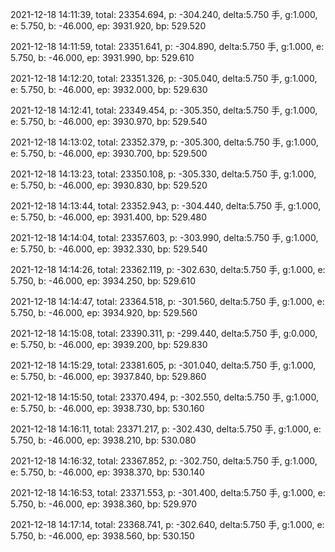 2021-12-18 14:11:39, total: 23354.694, p: -304.240, delta:5.750 手, g:1.000, e: 5.750, b: -46.000, ep: 3931.920, bp: 529.520

2021-12-18 14:11:59, total: 23351.641, p: -304.890, delta:5.750 手, g:1.000, e: 5.750, b: -46.000, ep: 3931.990, bp: 529.610

2021-12-18 14:12:20, total: 23351.326, p: -305.040, delta:5.750 手, g:1.000, e: 5.750, b: -46.000, ep: 3932.000, bp: 529.630

2021-12-18 14:12:41, total: 23349.454, p: -305.350, delta:5.750 手, g:1.000, e: 5.750, b: -46.000, ep: 3930.970, bp: 529.540

2021-12-18 14:13:02, total: 23352.379, p: -305.300, delta:5.750 手, g:1.000, e: 5.750, b: -46.000, ep: 3930.700, bp: 529.500

2021-12-18 14:13:23, total: 23350.108, p: -305.330, delta:5.750 手, g:1.000, e: 5.750, b: -46.000, ep: 3930.830, bp: 529.520

2021-12-18 14:13:44, total: 23352.943, p: -304.440, delta:5.750 手, g:1.000, e: 5.750, b: -46.000, ep: 3931.400, bp: 529.480

2021-12-18 14:14:04, total: 23357.603, p: -303.990, delta:5.750 手, g:1.000, e: 5.750, b: -46.000, ep: 3932.330, bp: 529.540

2021-12-18 14:14:26, total: 23362.119, p: -302.630, delta:5.750 手, g:1.000, e: 5.750, b: -46.000, ep: 3934.250, bp: 529.610

2021-12-18 14:14:47, total: 23364.518, p: -301.560, delta:5.750 手, g:1.000, e: 5.750, b: -46.000, ep: 3934.920, bp: 529.560

2021-12-18 14:15:08, total: 23390.311, p: -299.440, delta:5.750 手, g:0.000, e: 5.750, b: -46.000, ep: 3939.200, bp: 529.830

2021-12-18 14:15:29, total: 23381.605, p: -301.040, delta:5.750 手, g:1.000, e: 5.750, b: -46.000, ep: 3937.840, bp: 529.860

2021-12-18 14:15:50, total: 23370.494, p: -302.550, delta:5.750 手, g:1.000, e: 5.750, b: -46.000, ep: 3938.730, bp: 530.160

2021-12-18 14:16:11, total: 23371.217, p: -302.430, delta:5.750 手, g:1.000, e: 5.750, b: -46.000, ep: 3938.210, bp: 530.080

2021-12-18 14:16:32, total: 23367.852, p: -302.750, delta:5.750 手, g:1.000, e: 5.750, b: -46.000, ep: 3938.370, bp: 530.140

2021-12-18 14:16:53, total: 23371.553, p: -301.400, delta:5.750 手, g:1.000, e: 5.750, b: -46.000, ep: 3938.360, bp: 529.970

2021-12-18 14:17:14, total: 23368.741, p: -302.640, delta:5.750 手, g:1.000, e: 5.750, b: -46.000, ep: 3938.560, bp: 530.150
